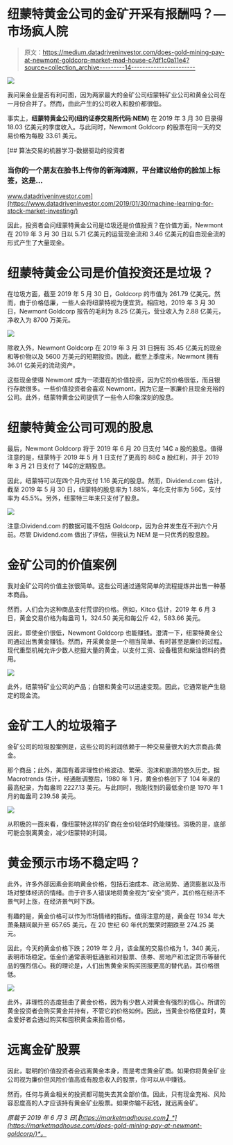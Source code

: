 # 纽蒙特黄金公司的金矿开采有报酬吗？—市场疯人院

> 原文：<https://medium.datadriveninvestor.com/does-gold-mining-pay-at-newmont-goldcorp-market-mad-house-c7df1c0a11e4?source=collection_archive---------14----------------------->

[![](img/7a84c0147f8159d441fa76433d3b7c40.png)](http://www.track.datadriveninvestor.com/1B9E)

我问采金业是否有利可图，因为两家最大的金矿公司纽蒙特矿业公司和黄金公司在一月份合并了。然而，由此产生的公司收入和股价都很低。

事实上，**纽蒙特黄金公司(纽约证券交易所代码:NEM)** 在 2019 年 3 月 30 日录得 18.03 亿美元的季度收入。与此同时，Newmont Goldcorp 的股票在同一天的交易价格为每股 33.61 美元。

[](https://www.datadriveninvestor.com/2019/01/30/machine-learning-for-stock-market-investing/) [## 算法交易的机器学习-数据驱动的投资者

### 当你的一个朋友在脸书上传你的新海滩照，平台建议给你的脸加上标签，这是…

www.datadriveninvestor.com](https://www.datadriveninvestor.com/2019/01/30/machine-learning-for-stock-market-investing/) 

因此，投资者会问纽蒙特黄金公司是垃圾还是价值投资？在价值方面，Newmont 在 2019 年 3 月 30 日以 5.71 亿美元的运营现金流和 3.46 亿美元的自由现金流的形式产生了大量现金。

# 纽蒙特黄金公司是价值投资还是垃圾？

在垃圾方面，截至 2019 年 5 月 30 日，Goldcorp 的市值为 261.79 亿美元。然而，由于价格低廉，一些人会将纽蒙特视为便宜货。相应地，2019 年 3 月 30 日，Newmont Goldcorp 报告的毛利为 8.25 亿美元，营业收入为 2.88 亿美元，净收入为 8700 万美元。

![](img/f2cee07fd0e34b2532925ed43cea6f5a.png)

除收入外，Newmont Goldcorp 在 2019 年 3 月 31 日拥有 35.45 亿美元的现金和等价物以及 5600 万美元的短期投资。因此，截至上季度末，Newmont 拥有 36.01 亿美元的流动资产。

这些现金使得 Newmont 成为一项潜在的价值投资，因为它的价格很低，而且银行存款很多。一些价值投资者会喜欢 Newmont，因为它是一家廉价且现金充裕的公司。此外，纽蒙特黄金公司提供了一些令人印象深刻的股息。

# 纽蒙特黄金公司可观的股息

最后，Newmont Goldcorp 将于 2019 年 6 月 20 日支付 14₵ a 股的股息。值得注意的是，纽蒙特于 2019 年 5 月 1 日支付了更高的 88₵ a 股红利，并于 2019 年 3 月 21 日支付了 14₵的定期股息。

因此，纽蒙特可以在四个月内支付 1.16 美元的股息。然而，Dividend.com 估计，截至 2019 年 5 月 30 日，纽蒙特的股息率为 1.88%，年化支付率为 56₵，支付率为 45.5%。另外，纽蒙特三年来只支付了股息。

![](img/d1a1706592bbb87e90250f6ef240ba74.png)

注意:Dividend.com 的数据可能不包括 Goldcorp，因为合并发生在不到六个月前。尽管 Dividend.com 做出了评估，但我认为 NEM 是一只优秀的股息股。

# 金矿公司的价值案例

我对金矿公司的价值主张很简单。这些公司通过通常简单的流程提炼并出售一种基本商品。

然而，人们会为这种商品支付荒谬的价格。例如，Kitco 估计，2019 年 6 月 3 日，黄金交易价格为每盎司 1，324.50 美元和每公斤 42，583.66 美元。

因此，即使金价很低，Newmont Goldcorp 也能赚钱。澄清一下，纽蒙特黄金公司通过出售黄金赚钱。然而，开采黄金是一个相当简单、有时甚至是廉价的过程。现代重型机械允许少数人挖掘大量的黄金，以支付工资、设备租赁和柴油燃料的费用。

![](img/bda083a057c9f30c253c4e7013f7b494.png)

此外，纽蒙特矿业公司的产品；白银和黄金可以迅速变现。因此，它通常能产生稳定的现金流。

# 金矿工人的垃圾箱子

金矿公司的垃圾股案例是，这些公司的利润依赖于一种交易量很大的大宗商品:黄金。

那个商品；此外，美国有着非理性价格波动、繁荣、泡沫和崩溃的悠久历史。据 Macrotrends 估计，经通胀调整后，1980 年 1 月，黄金价格创下了 104 年来的最高纪录，为每盎司 2227.13 美元。与此同时，我能找到的最低金价是 1970 年 1 月的每盎司 239.58 美元。

![](img/1cbb2be504b02315c337b241e589c602.png)

从积极的一面来看，像纽蒙特这样的矿商在金价较低时仍能赚钱。消极的是，底部可能会脱离黄金，减少纽蒙特的利润。

# 黄金预示市场不稳定吗？

此外，许多外部因素会影响黄金价格，包括石油成本、政治局势、通货膨胀以及市场对整体经济的情绪。由于许多人错误地将黄金视为“安全”资产，其价格在经济不景气时上涨，在经济景气时下跌。

有趣的是，黄金价格可以作为市场情绪的指标。值得注意的是，黄金在 1934 年大萧条期间飙升至 657.65 美元，在 20 世纪 60 年代的繁荣时期跌至 274.25 美元。

因此，今天的黄金价格下跌；2019 年 2 月，该金属的交易价格为 1，340 美元，表明市场稳定。低金价通常表明低通胀和对股票、债券、房地产和法定货币等替代品的强烈信心。我的理论是，人们出售黄金来购买回报更高的替代品，其价格很低。

![](img/edc8e141f16a4734587ba08d5266fa02.png)

此外，非理性的态度扭曲了黄金价格，因为有少数人对黄金有强烈的信心。所谓的黄金投资者会购买黄金并持有，不管它的价格如何。因此，当黄金价格便宜时，黄金爱好者会通过购买和囤积黄金来抬高价格。

# 远离金矿股票

因此，聪明的价值投资者会远离黄金本身，而是考虑黄金矿商。如果你将黄金矿业公司视为廉价但风险价值高或有股息收入的股票，你可以从中赚钱。

然而，任何与黄金相关的投资都可能失去其全部价值。因此，只有现金充裕、风险容忍度高的人才应该持有黄金矿业股票。如果你输不起钱，就远离金矿。

*原载于 2019 年 6 月 3 日*[*【https://marketmadhouse.com】*](https://marketmadhouse.com/does-gold-mining-pay-at-newmont-goldcorp/)*。*